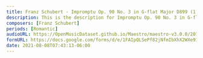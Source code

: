 ```yaml
---
title: Franz Schubert - Impromptu Op. 90 No. 3 in G-flat Major D899 (1)
description: This is the description for Impromptu Op. 90 No. 3 in G-flat Major D899 by Franz Schubert
composers: [Franz Schubert]
periods: [Romantic]
audioURL: https://OpenMusicDataset.github.io/Maestro/maestro-v3.0.0/2011/MIDI-Unprocessed_12_R2_2011_MID--AUDIO_R2-D4_04_Track04_wav.midi
formURL: https://docs.google.com/forms/d/e/1FAIpQLSePf82jNfmIbXhX2WXe91HYZc_2C7BJ60C5Ok-_SUThScajWQ/viewform
date: 2021-08-08T07:43:13-06:00
---
```

